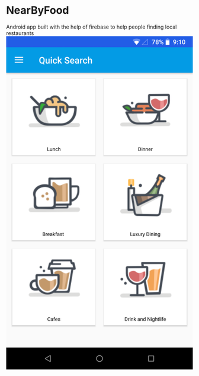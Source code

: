 # NearByFood
Android app built with the help of firebase to help people finding local restaurants
![img1](https://github.com/jawadturk/NearByFood/blob/master/Project%20images/Screenshot_20180815-211048.png)
